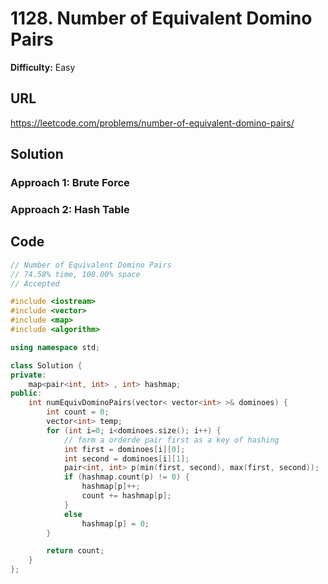 # 1128. Number of Equivalent Domino Pairs
**Difficulty:** Easy

## URL

https://leetcode.com/problems/number-of-equivalent-domino-pairs/



## Solution

### Approach 1: Brute Force









### Approach 2: Hash Table













## Code

```c++
// Number of Equivalent Domino Pairs
// 74.58% time, 100.00% space
// Accepted

#include <iostream>
#include <vector>
#include <map>
#include <algorithm>

using namespace std;

class Solution {
private:
    map<pair<int, int> , int> hashmap;
public:
    int numEquivDominoPairs(vector< vector<int> >& dominoes) {
        int count = 0;
        vector<int> temp;
        for (int i=0; i<dominoes.size(); i++) {
            // form a orderde pair first as a key of hashing
            int first = dominoes[i][0];
            int second = dominoes[i][1];
            pair<int, int> p(min(first, second), max(first, second));
            if (hashmap.count(p) != 0) {
                hashmap[p]++;
                count += hashmap[p];
            }
            else
                hashmap[p] = 0;
        }

        return count;
    }
};
```

